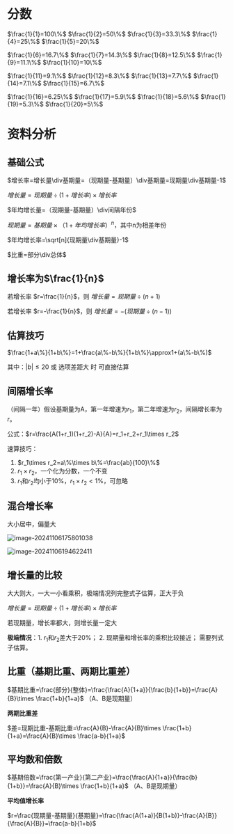 # 分数

$\frac{1}{1}=100\%$          $\frac{1}{2}=50\%$             $\frac{1}{3}=33.3\%$          $\frac{1}{4}=25\%$             $\frac{1}{5}=20\%$

$\frac{1}{6}=16.7\%$         $\frac{1}{7}=14.3\%$          $\frac{1}{8}=12.5\%$          $\frac{1}{9}=11.1\%$         $\frac{1}{10}=10\%$

$\frac{1}{11}=9.1\%$         $\frac{1}{12}=8.3\%$          $\frac{1}{13}=7.7\%$           $\frac{1}{14}=7.1\%$          $\frac{1}{15}=6.7\%$​

$\frac{1}{16}=6.25\%$       $\frac{1}{17}=5.9\%$          $\frac{1}{18}=5.6\%$           $\frac{1}{19}=5.3\%$          $\frac{1}{20}=5\%$



# 资料分析

## 基础公式

$增长率=增长量\div基期量=（现期量-基期量）\div基期量=现期量\div基期量-1$

$增长量=现期量\div (1+增长率)\times 增长率$

$年均增长量=（现期量-基期量）\div间隔年份$

$现期量=基期量\times（1+年均增长率）^n$​，其中n为相差年份

$年均增长率=\sqrt[n]{现期量\div基期量}-1$​

$比重=部分\div总体$

## 增长率为$\frac{1}{n}$

若增长率 $r=\frac{1}{n}$，则 $增长量=现期量\div(n+1)$

若增长率 $r=-\frac{1}{n}$，则 $增长量=-(现期量\div(n-1))$

## 估算技巧

$\frac{1+a\%}{1+b\%}=1+\frac{a\%-b\%}{1+b\%}\approx1+(a\%-b\%)$

其中：$\vert b\vert\leq20$ 或 选项差距大 时 可直接估算

## 间隔增长率

（间隔一年）假设基期量为A，第一年增速为$r_1$，第二年增速为$r_2$，间隔增长率为$r$。

公式：$r=\frac{A(1+r_1)(1+r_2)-A}{A}=r_1+r_2+r_1\times r_2$

速算技巧：

1. $r_1\times r_2=a\%\times b\%=\frac{ab}{100}\%$
1. $r_1\times r_2$，一个化为分数，一个不变
1. $r_1$和$r_2$均小于10%，$r_1\times r_2<1\%$，可忽略

## 混合增长率

大小居中，偏量大

![image-20241106175801038](https://imagere.oss-cn-beijing.aliyuncs.com/mxyimage-20241106175801038.png)

![image-20241106194622411](https://imagere.oss-cn-beijing.aliyuncs.com/mxyimage-20241106194622411.png)

## 增长量的比较

大大则大，一大一小看乘积，极端情况列完整式子估算，正大于负

$增长量=现期量\div (1+增长率)\times 增长率$

若现期量，增长率都大，则增长量一定大

**极端情况**：1. $r_1$和$r_2$差大于20%；     2. 现期量和增长率的乘积比较接近；     需要列式子估算。

## 比重（基期比重、两期比重差）

$基期比重=\frac{部分}{整体}=\frac{\frac{A}{1+a}}{\frac{b}{1+b}}=\frac{A}{B}\times \frac{1+b}{1+a}$  （A、B是现期量）

**两期比重差**

$差=现期比重-基期比重=\frac{A}{B}-\frac{A}{B}\times \frac{1+b}{1+a}=\frac{A}{B}\times \frac{a-b}{1+a}$

## 平均数和倍数

$基期倍数=\frac{第一产业}{第二产业}=\frac{\frac{A}{1+a}}{\frac{b}{1+b}}=\frac{A}{B}\times \frac{1+b}{1+a}$  （A、B是现期量）

**平均值增长率**

$r=\frac{现期量-基期量}{基期量}=\frac{\frac{A(1+a)}{B(1+b)}-\frac{A}{B}}{\frac{A}{B}}=\frac{a-b}{1+b}$